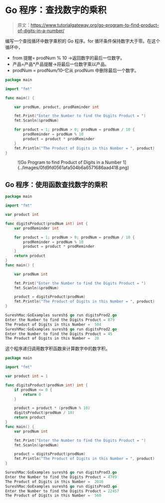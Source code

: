 # Go 程序：查找数字的乘积

> 原文：<https://www.tutorialgateway.org/go-program-to-find-product-of-digits-in-a-number/>

编写一个查找循环中数字乘积的 Go 程序。for 循环条件保持数字大于零。在这个循环中，

*   from 提醒= prodNum % 10 ->返回数字的最后一位数字。
*   产品=产品*产品提醒->将最后一位数字乘以产品。
*   prodNum = prodNum/10–它从 prodNum 中删除最后一个数字。

```go
package main

import "fmt"

func main() {

    var prodNum, product, prodReminder int

    fmt.Print("Enter the Number to find the Digits Product = ")
    fmt.Scanln(&prodNum)

    for product = 1; prodNum > 0; prodNum = prodNum / 10 {
        prodReminder = prodNum % 10
        product = product * prodReminder
    }
    fmt.Println("The Product of Digits in this Number = ", product)
}
```

<figure class="wp-block-image size-large">![Go Program to find Product of Digits in a Number 1](../Images/0fd9fd0561afa504b6a6571686aad418.png)</figure>

## Go 程序：使用函数查找数字的乘积

```go
package main

import "fmt"

var product int

func digitsProduct(prodNum int) int {
    var prodReminder int

    for product = 1; prodNum > 0; prodNum = prodNum / 10 {
        prodReminder = prodNum % 10
        product = product * prodReminder
    }
    return product
}
func main() {

    var prodNum int

    fmt.Print("Enter the Number to find the Digits Product = ")
    fmt.Scanln(&prodNum)

    product = digitsProduct(prodNum)
    fmt.Println("The Product of Digits in this Number = ", product)
}
```

```go
SureshMac:GoExamples suresh$ go run digitsProd2.go
Enter the Number to find the Digits Product = 879
The Product of Digits in this Number =  504
SureshMac:GoExamples suresh$ go run digitsProd2.go
Enter the Number to find the Digits Product = 45
The Product of Digits in this Number =  20
```

这个程序递归调用数字积函数来计算数字中的数字积。

```go
package main

import "fmt"

var product int = 1

func digitsProduct(prodNum int) int {
    if prodNum <= 0 {
        return 0
    }

    product = product * (prodNum % 10)
    digitsProduct(prodNum / 10)
    return product
}
func main() {
    var prodNum int

    fmt.Print("Enter the Number to find the Digits Product = ")
    fmt.Scanln(&prodNum)

    product = digitsProduct(prodNum)
    fmt.Println("The Product of Digits in this Number = ", product)
}
```

```go
SureshMac:GoExamples suresh$ go run digitsProd3.go
Enter the Number to find the Digits Product = 4789
The Product of Digits in this Number =  2016
SureshMac:GoExamples suresh$ go run digitsProd3.go
Enter the Number to find the Digits Product = 22457
The Product of Digits in this Number =  560
```